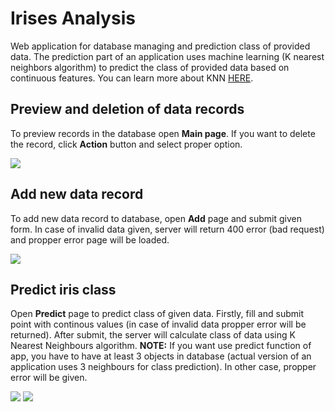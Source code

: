 # Irises Analysis
Web application for database managing and prediction class of provided data. The prediction part of an application uses machine learning (K nearest neighbors algorithm) to predict the class of provided data based on continuous features.
You can learn more about KNN [HERE](https://en.wikipedia.org/wiki/K-nearest_neighbors_algorithm).

## Preview and deletion of data records
To preview records in the database open **Main page**. If you want to delete the record, click **Action** button and select proper option.

<img src="https://github.com/BartlomiejCzerwinski/irises-analysis/assets/84719721/caa4d451-1478-4327-87af-aeee8cbb20ae"></img>

## Add new data record
To add new data record to database, open **Add** page and submit given form. In case of invalid data given, server will return 400 error (bad request) and propper error page will be loaded.

<img src="https://github.com/BartlomiejCzerwinski/irises-analysis/assets/84719721/1bfdf49d-ee95-4a42-a64d-d409771d9d4b"></src>

## Predict iris class
Open **Predict** page to predict class of given data. Firstly, fill and submit point with continous values (in case of invalid data propper error will be returned). After submit, the server will calculate class of data using
K Nearest Neighbours algorithm.
**NOTE:** If you want use predict function of app, you have to have at least 3 objects in database (actual version of an application uses 3 neighbours for class prediction). In other case, propper error will be given.

<img src="https://github.com/BartlomiejCzerwinski/irises-analysis/assets/84719721/4ee34ba9-21f7-4c87-8771-d3c06f2cefe8"></img>
<img src="https://github.com/BartlomiejCzerwinski/irises-analysis/assets/84719721/1faaa882-9e9c-4c1e-a9fa-81a6bba39a50"></img>


